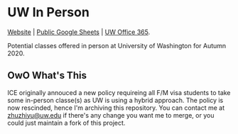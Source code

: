 # UW In Person

[Website](https://apollozhu.github.io/UW-In-Person/) | [Public Google Sheets](https://docs.google.com/spreadsheets/d/1y7NvaybuKh_mRdRF5Rlz68puqSm3ph_bC_WQu39NpWY/edit?usp=sharing) | [UW Office 365](https://uwnetid-my.sharepoint.com/:x:/g/personal/zhuzhiyu_uw_edu/ESKkToMfEGFKgGQGKBgn0j4Bu-sv5K4lhRsDDLP9Y9ozOA).

Potential classes offered in person at University of Washington for Autumn 2020.

## OwO What's This

ICE originally annouced a new policy requireing all F/M visa students to take some in-person classe(s) as UW is using a hybrid approach. The policy is now rescinded, hence I'm archiving this repository. You can contact me at zhuzhiyu@uw.edu if there's any change you want me to merge, or you could just maintain a fork of this project.
